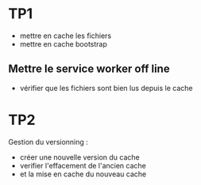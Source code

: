 # TP1 
- mettre en cache les fichiers
- mettre en cache bootstrap

## Mettre le service worker off line
- vérifier que les fichiers sont bien lus depuis le cache

# TP2
Gestion du versionning :
- créer une nouvelle version du cache
- verifier l'effacement de l'ancien cache
- et la mise en cache du nouveau cache